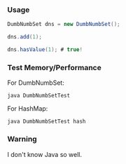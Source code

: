 ### Usage

```java
DumbNumbSet dns = new DumbNumbSet();

dns.add(1);

dns.hasValue(1); # true!
```

### Test Memory/Performance

For DumbNumbSet:

    java DumbNumbSetTest

For HashMap:

    java DumbNumbSetTest hash

### Warning

I don't know Java so well.
